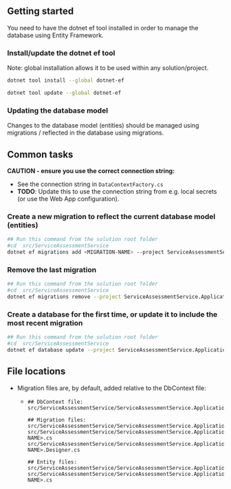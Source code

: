 ﻿## Getting started

You need to have the dotnet ef tool installed in order to manage the database using Entity Framework.

### Install/update the dotnet ef tool

Note: global installation allows it to be used within any solution/project.

```bash
dotnet tool install --global dotnet-ef
```

```bash
dotnet tool update --global dotnet-ef
```

### Updating the database model

Changes to the database model (entities) should be managed using migrations / reflected in the database using migrations.

## Common tasks

**CAUTION - ensure you use the correct connection string:**

- See the connection string in `DataContextFactory.cs`
- **TODO**: Update this to use the connection string from e.g. local secrets (or use the Web App configuration).

### Create a new migration to reflect the current database model (entities)

```bash
## Run this command from the solution root folder
#cd  src/ServiceAssessmentService
dotnet ef migrations add <MIGRATION-NAME> --project ServiceAssessmentService.Application
```

### Remove the last migration

```bash
## Run this command from the solution root folder
#cd  src/ServiceAssessmentService
dotnet ef migrations remove --project ServiceAssessmentService.Application
```

### Create a database for the first time, or update it to include the most recent migration

```bash
## Run this command from the solution root folder
#cd  src/ServiceAssessmentService
dotnet ef database update --project ServiceAssessmentService.Application --context DataContext
```

## File locations

- Migration files are, by default, added relative to the DbContext file:
    - ```
      ## DbContext file:
      src/ServiceAssessmentService/ServiceAssessmentService.Application/Database/DataContext.cs
        
      ## Migration files:
      src/ServiceAssessmentService/ServiceAssessmentService.Application/Database/Migrations/
      src/ServiceAssessmentService/ServiceAssessmentService.Application/Database/Migrations/<MIGRATION-NAME>.cs
      src/ServiceAssessmentService/ServiceAssessmentService.Application/Database/Migrations/<MIGRATION-NAME>.Designer.cs
        
      ## Entity files:
      src/ServiceAssessmentService/ServiceAssessmentService.Application/Database/Entities/
      src/ServiceAssessmentService/ServiceAssessmentService.Application/Database/Entities/<ENTITY-NAME>.cs
      ```
  
